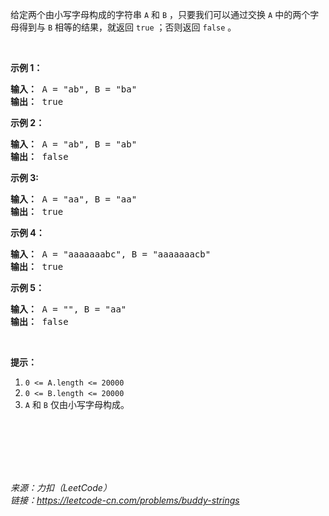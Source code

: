 <div class="notranslate"><p>给定两个由小写字母构成的字符串&nbsp;<code>A</code>&nbsp;和&nbsp;<code>B</code>&nbsp;，只要我们可以通过交换 <code>A</code> 中的两个字母得到与 <code>B</code> 相等的结果，就返回&nbsp;<code>true</code>&nbsp;；否则返回 <code>false</code> 。</p>

<p>&nbsp;</p>

<p><strong>示例 1：</strong></p>

<pre><strong>输入： </strong>A = "ab", B = "ba"
<strong>输出： </strong>true
</pre>

<p><strong>示例 2：</strong></p>

<pre><strong>输入： </strong>A = "ab", B = "ab"
<strong>输出： </strong>false
</pre>

<p><strong>示例 3:</strong></p>

<pre><strong>输入： </strong>A = "aa", B = "aa"
<strong>输出： </strong>true
</pre>

<p><strong>示例 4：</strong></p>

<pre><strong>输入： </strong>A = "aaaaaaabc", B = "aaaaaaacb"
<strong>输出： </strong>true
</pre>

<p><strong>示例 5：</strong></p>

<pre><strong>输入： </strong>A = "", B = "aa"
<strong>输出： </strong>false
</pre>

<p>&nbsp;</p>

<p><strong>提示：</strong></p>

<ol>
	<li><code>0 &lt;= A.length &lt;= 20000</code></li>
	<li><code>0 &lt;= B.length &lt;= 20000</code></li>
	<li><code>A</code>&nbsp;和&nbsp;<code>B</code>&nbsp;仅由小写字母构成。</li>
</ol>
</div>
<br/>
<br/>
<br/>
<br/>
<br/>

*来源：力扣（LeetCode）<br/>
链接：https://leetcode-cn.com/problems/buddy-strings*
